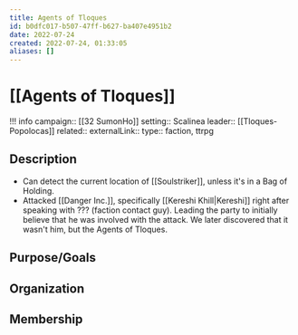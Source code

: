 ```yaml
---
title: Agents of Tloques
id: b0dfc017-b507-47ff-b627-ba407e4951b2
date: 2022-07-24
created: 2022-07-24, 01:33:05
aliases: []
---
```


# [[Agents of Tloques]]

!!! info
    campaign:: [[32 SumonHo]]
    setting:: Scalinea
    leader:: [[Tloques-Popolocas]]
    related:: 
    externalLink:: 
    type:: faction, ttrpg


## Description

- Can detect the current location of [[Soulstriker]], unless it's in a Bag of Holding.
- Attacked [[Danger Inc.]], specifically [[Kereshi Khill|Kereshi]] right after speaking with ??? (faction contact guy). Leading the party to initially believe that he was involved with the attack. We later discovered that it wasn't him, but the Agents of Tloques.

## Purpose/Goals


## Organization


## Membership

